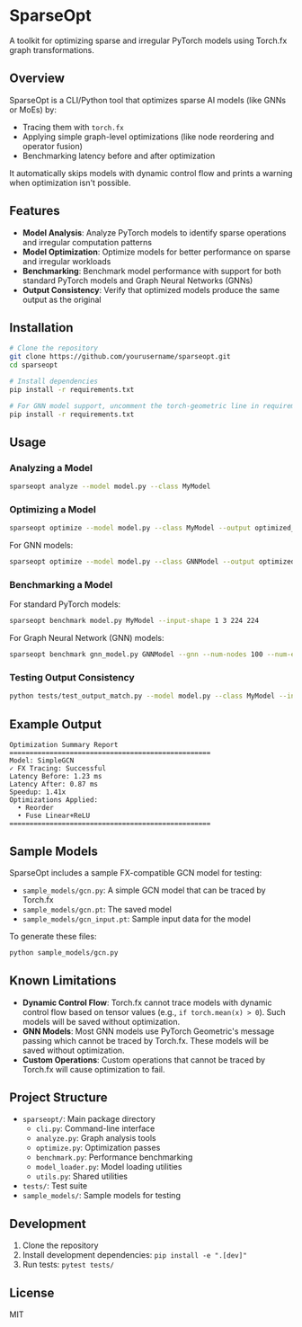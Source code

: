 # SparseOpt

A toolkit for optimizing sparse and irregular PyTorch models using Torch.fx graph transformations.

## Overview

SparseOpt is a CLI/Python tool that optimizes sparse AI models (like GNNs or MoEs) by:
- Tracing them with `torch.fx`
- Applying simple graph-level optimizations (like node reordering and operator fusion)
- Benchmarking latency before and after optimization

It automatically skips models with dynamic control flow and prints a warning when optimization isn't possible.

## Features

- **Model Analysis**: Analyze PyTorch models to identify sparse operations and irregular computation patterns
- **Model Optimization**: Optimize models for better performance on sparse and irregular workloads
- **Benchmarking**: Benchmark model performance with support for both standard PyTorch models and Graph Neural Networks (GNNs)
- **Output Consistency**: Verify that optimized models produce the same output as the original

## Installation

```bash
# Clone the repository
git clone https://github.com/yourusername/sparseopt.git
cd sparseopt

# Install dependencies
pip install -r requirements.txt

# For GNN model support, uncomment the torch-geometric line in requirements.txt and reinstall
pip install -r requirements.txt
```

## Usage

### Analyzing a Model

```bash
sparseopt analyze --model model.py --class MyModel
```

### Optimizing a Model

```bash
sparseopt optimize --model model.py --class MyModel --output optimized_model.py
```

For GNN models:

```bash
sparseopt optimize --model model.py --class GNNModel --output optimized_model.py --gnn
```

### Benchmarking a Model

For standard PyTorch models:

```bash
sparseopt benchmark model.py MyModel --input-shape 1 3 224 224
```

For Graph Neural Network (GNN) models:

```bash
sparseopt benchmark gnn_model.py GNNModel --gnn --num-nodes 100 --num-edges 500 --node-features 16
```

### Testing Output Consistency

```bash
python tests/test_output_match.py --model model.py --class MyModel --input input.pt --output optimized_model.pt
```

## Example Output

```
Optimization Summary Report
==================================================
Model: SimpleGCN
✓ FX Tracing: Successful
Latency Before: 1.23 ms
Latency After: 0.87 ms
Speedup: 1.41x
Optimizations Applied:
  • Reorder
  • Fuse Linear+ReLU
==================================================
```

## Sample Models

SparseOpt includes a sample FX-compatible GCN model for testing:

- `sample_models/gcn.py`: A simple GCN model that can be traced by Torch.fx
- `sample_models/gcn.pt`: The saved model
- `sample_models/gcn_input.pt`: Sample input data for the model

To generate these files:

```bash
python sample_models/gcn.py
```

## Known Limitations

- **Dynamic Control Flow**: Torch.fx cannot trace models with dynamic control flow based on tensor values (e.g., `if torch.mean(x) > 0`). Such models will be saved without optimization.
- **GNN Models**: Most GNN models use PyTorch Geometric's message passing which cannot be traced by Torch.fx. These models will be saved without optimization.
- **Custom Operations**: Custom operations that cannot be traced by Torch.fx will cause optimization to fail.

## Project Structure

- `sparseopt/`: Main package directory
  - `cli.py`: Command-line interface
  - `analyze.py`: Graph analysis tools
  - `optimize.py`: Optimization passes
  - `benchmark.py`: Performance benchmarking
  - `model_loader.py`: Model loading utilities
  - `utils.py`: Shared utilities
- `tests/`: Test suite
- `sample_models/`: Sample models for testing

## Development

1. Clone the repository
2. Install development dependencies: `pip install -e ".[dev]"`
3. Run tests: `pytest tests/`

## License

MIT 